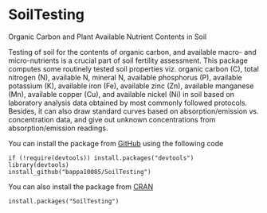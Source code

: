 # SoilTesting
Organic Carbon and Plant Available Nutrient Contents in Soil

Testing of soil for the contents of organic carbon, and available macro- and micro-nutrients is a crucial part of soil fertility assessment. This package computes some routinely tested soil properties viz. organic carbon (C), total nitrogen (N), available N, mineral N, available phosphorus (P), available potassium (K), available iron (Fe), available zinc (Zn), available manganese (Mn), available copper (Cu), and available nickel (Ni) in soil based on laboratory analysis data obtained by most commonly followed protocols. Besides, it can also draw standard curves based on absorption/emission vs. concentration data, and give out unknown concentrations from absorption/emission readings.

You can install the package from [GitHub](https://github.com/bappa10085/SoilTesting) using the following code
```
if (!require(devtools)) install.packages("devtools")
library(devtools)
install_github("bappa10085/SoilTesting")
````
You can also install the package from [CRAN](https://cran.r-project.org/web/packages/SoilTesting/index.html)
```
install.packages("SoilTesting")
```
